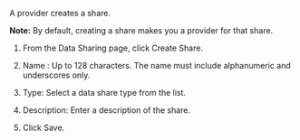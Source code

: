 
A provider creates a share.

**Note:** By default, creating a share makes you a provider for that share.

1.  From the Data Sharing page, click Create Share.

1.  Name : Up to 128 characters. The name must include alphanumeric and underscores only.

1.  Type: Select a data share type from the list.

1.  Description: Enter a description of the share.

1.  Click Save.


